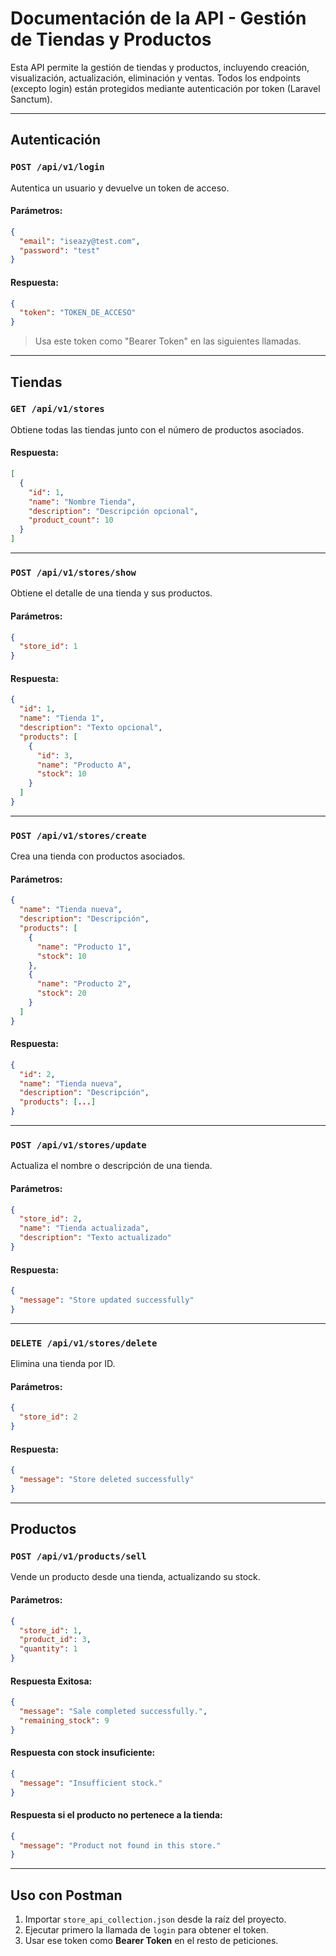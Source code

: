 
# Documentación de la API - Gestión de Tiendas y Productos

Esta API permite la gestión de tiendas y productos, incluyendo creación, visualización, actualización, eliminación y ventas. Todos los endpoints (excepto login) están protegidos mediante autenticación por token (Laravel Sanctum).

---

## Autenticación

### `POST /api/v1/login`

Autentica un usuario y devuelve un token de acceso.

#### Parámetros:
```json
{
  "email": "iseazy@test.com",
  "password": "test"
}
```

#### Respuesta:
```json
{
  "token": "TOKEN_DE_ACCESO"
}
```

> Usa este token como "Bearer Token" en las siguientes llamadas.

---

## Tiendas

### `GET /api/v1/stores`

Obtiene todas las tiendas junto con el número de productos asociados.

#### Respuesta:
```json
[
  {
    "id": 1,
    "name": "Nombre Tienda",
    "description": "Descripción opcional",
    "product_count": 10
  }
]
```

---

### `POST /api/v1/stores/show`

Obtiene el detalle de una tienda y sus productos.

#### Parámetros:
```json
{
  "store_id": 1
}
```

#### Respuesta:
```json
{
  "id": 1,
  "name": "Tienda 1",
  "description": "Texto opcional",
  "products": [
    {
      "id": 3,
      "name": "Producto A",
      "stock": 10
    }
  ]
}
```

---

### `POST /api/v1/stores/create`

Crea una tienda con productos asociados.

#### Parámetros:
```json
{
  "name": "Tienda nueva",
  "description": "Descripción",
  "products": [
    {
      "name": "Producto 1",
      "stock": 10
    },
    {
      "name": "Producto 2",
      "stock": 20
    }
  ]
}
```

#### Respuesta:
```json
{
  "id": 2,
  "name": "Tienda nueva",
  "description": "Descripción",
  "products": [...]
}
```

---

### `POST /api/v1/stores/update`

Actualiza el nombre o descripción de una tienda.

#### Parámetros:
```json
{
  "store_id": 2,
  "name": "Tienda actualizada",
  "description": "Texto actualizado"
}
```

#### Respuesta:
```json
{
  "message": "Store updated successfully"
}
```

---

### `DELETE /api/v1/stores/delete`

Elimina una tienda por ID.

#### Parámetros:
```json
{
  "store_id": 2
}
```

#### Respuesta:
```json
{
  "message": "Store deleted successfully"
}
```

---

## Productos

### `POST /api/v1/products/sell`

Vende un producto desde una tienda, actualizando su stock.

#### Parámetros:
```json
{
  "store_id": 1,
  "product_id": 3,
  "quantity": 1
}
```

#### Respuesta Exitosa:
```json
{
  "message": "Sale completed successfully.",
  "remaining_stock": 9
}
```

#### Respuesta con stock insuficiente:
```json
{
  "message": "Insufficient stock."
}
```

#### Respuesta si el producto no pertenece a la tienda:
```json
{
  "message": "Product not found in this store."
}
```

---

## Uso con Postman

1. Importar `store_api_collection.json` desde la raíz del proyecto.
2. Ejecutar primero la llamada de `login` para obtener el token.
3. Usar ese token como **Bearer Token** en el resto de peticiones.
